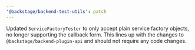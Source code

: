 ```yaml
---
'@backstage/backend-test-utils': patch
---
```


Updated `ServiceFactoryTester` to only accept plain service factory objects, no longer supporting the callback form. This lines up with the changes to `@backstage/backend-plugin-api` and should not require any code changes.
